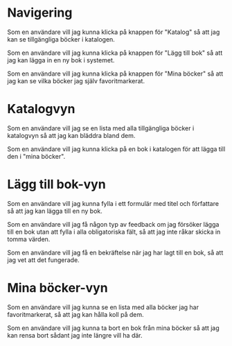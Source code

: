 # Navigering

Som en användare vill jag kunna klicka på knappen för "Katalog" så att jag kan se tillgängliga böcker i katalogen.

Som en användare vill jag kunna klicka på knappen för "Lägg till bok" så att jag kan lägga in en ny bok i systemet.

Som en användare vill jag kunna klicka på knappen för "Mina böcker" så att jag kan se vilka böcker jag själv favoritmarkerat.

# Katalogvyn

Som en användare vill jag se en lista med alla tillgängliga böcker i katalogvyn så att jag kan bläddra bland dem.

Som en användare vill jag kunna klicka på en bok i katalogen för att lägga till den i "mina böcker".

# Lägg till bok-vyn

Som en användare vill jag kunna fylla i ett formulär med titel och författare så att jag kan lägga till en ny bok.

Som en användare vill jag få någon typ av feedback om jag försöker lägga till en bok utan att fylla i alla obligatoriska fält, så att jag inte råkar skicka in tomma värden.

Som en användare vill jag få en bekräftelse när jag har lagt till en bok, så att jag vet att det fungerade.

# Mina böcker-vyn

Som en användare vill jag kunna se en lista med alla böcker jag har favoritmarkerat, så att jag kan hålla koll på dem.

Som en användare vill jag kunna ta bort en bok från mina böcker så att jag kan rensa bort sådant jag inte längre vill ha där.